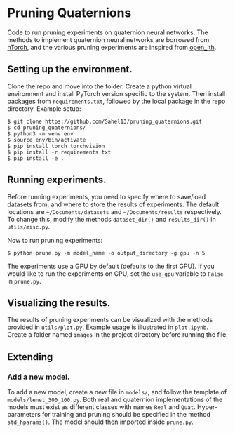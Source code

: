 # Pruning Quaternions

Code to run pruning experiments on quaternion neural networks. The methods to implement quaternion neural networks are borrowed from [hTorch](https://github.com/ispamm/hTorch), and the various pruning experiments are inspired from [open\_lth](https://github.com/facebookresearch/open\_lth).

## Setting up the environment.
Clone the repo and move into the folder. Create a python virtual environment and install PyTorch version specific to the system. Then install packages from `requirements.txt`, followed by the local package in the repo directory.
Example setup:
```
$ git clone https://github.com/Sahel13/pruning_quaternions.git
$ cd pruning_quaternions/
$ python3 -m venv env
$ source env/bin/activate
$ pip install torch torchvision
$ pip install -r requirements.txt
$ pip install -e .
```

## Running experiments.
Before running experiments, you need to specify where to save/load datasets from, and where to store the results of experiments. The default locations are `~/Documents/datasets` and `~/Documents/results` respectively. To change this, modify the methods `dataset_dir()` and `results_dir()` in `utils/misc.py`.

Now to run pruning experiments:
```
$ python prune.py -m model_name -o output_directory -g gpu -n 5
```

The experiments use a GPU by default (defaults to the first GPU). If you would like to run the experiments on CPU, set the `use_gpu` variable to `False` in `prune.py`.

## Visualizing the results.
The results of pruning experiments can be visualized with the methods provided in `utils/plot.py`. Example usage is illustrated in `plot.ipynb`. Create a folder named `images` in the project directory before running the file.

## Extending

### Add a new model.
To add a new model, create a new file in `models/`, and follow the template of `models/lenet_300_100.py`. Both real and quaternion implementations of the models must exist as different classes with names `Real` and `Quat`. Hyper-parameters for training and pruning should be specified in the method `std_hparams()`. The model should then imported inside `prune.py`.
